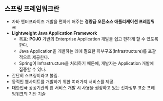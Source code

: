 ## 스프링 프레임워크란

- 자바 엔터프라이즈 개발을 편하게 해주는 __경량급 오픈소스 애플리케이션 프레임워크__
- __Lightweight Java Application Framework__
  - 목표: __POJO__ 기반의 Enterprise Application 개발을 쉽고 편하게 할 수 있도록 한다.
  - Java Application을 개발하는 데에 필요한 하부구조(Infrastructure)를 포괄적으로 제공한다.
  - Spring이 Infrastructure을 처리하기 때문에, 개발자는 Application 개발에 집중할 수 있다.
- 간단히 스프링이라고 불림.
- 동적인 웹사이트를 개발하기 위한 여러가지 서비스를 제공.
- 대한민국 공공기관의 웹 서비스 개발 시 사용을 권장하고 있는 전자정부 표준 프레임워크의 기반 기술